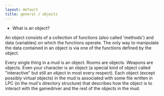 ```yaml
---
layout: default
title: general / objects
---
```


- What is an object?

An object consists of a collection of functions (also called 'methods')
and data (variables) on which the functions operate. The only way to
manipulate the data contained in an object is via one of the functions
defined by the object.

Every single thing in a mud is an object. Rooms are objects. Weapons
are objects. Even your character is an object (a special kind of object
called "interactive" but still an object in most every respect). Each
object (except possibly virtual objects) in the mud is associated with
some file written in LPC (in the mud's directory structure) that describes
how the object is to interact with the gamedriver and the rest of the objects
in the mud.

